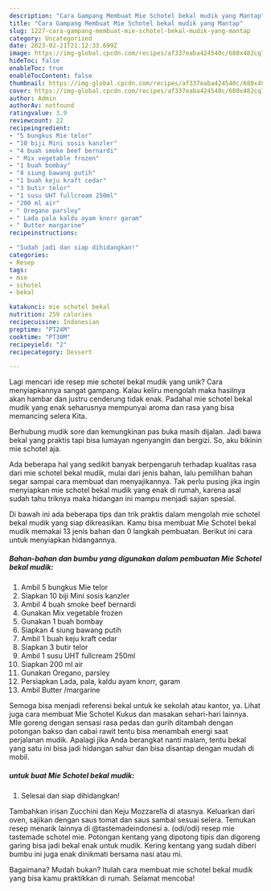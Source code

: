 ```yaml
---
description: "Cara Gampang Membuat Mie Schotel bekal mudik yang Mantap"
title: "Cara Gampang Membuat Mie Schotel bekal mudik yang Mantap"
slug: 1227-cara-gampang-membuat-mie-schotel-bekal-mudik-yang-mantap
category: Uncategorized
date: 2023-02-21T21:12:33.699Z
image: https://img-global.cpcdn.com/recipes/af337eaba424540c/680x482cq70/mie-schotel-bekal-mudik-foto-resep-utama.jpg
hideToc: false
enableToc: true
enableTocContent: false
thumbnail: https://img-global.cpcdn.com/recipes/af337eaba424540c/680x482cq70/mie-schotel-bekal-mudik-foto-resep-utama.jpg
cover: https://img-global.cpcdn.com/recipes/af337eaba424540c/680x482cq70/mie-schotel-bekal-mudik-foto-resep-utama.jpg
author: Admin
authorAv: notfound
ratingvalue: 3.9
reviewcount: 22
recipeingredient:
- "5 bungkus Mie telor"
- "10 biji Mini sosis kanzler"
- "4 buah smoke beef bernardi"
- " Mix vegetable frozen"
- "1 buah bombay"
- "4 siung bawang putih"
- "1 buah keju kraft cedar"
- "3 butir telor"
- "1 susu UHT fullcream 250ml"
- "200 ml air"
- " Oregano parsley"
- " Lada pala kaldu ayam knorr garam"
- " Butter margarine"
recipeinstructions:

- "Sudah jadi dan siap dihidangkan!"
categories:
- Resep
tags:
- mie
- schotel
- bekal

katakunci: mie schotel bekal 
nutrition: 259 calories
recipecuisine: Indonesian
preptime: "PT24M"
cooktime: "PT30M"
recipeyield: "2"
recipecategory: Dessert

---
```





Lagi mencari ide resep mie schotel bekal mudik yang unik? Cara menyiapkannya sangat gampang. Kalau keliru mengolah maka hasilnya akan hambar dan justru cenderung tidak enak. Padahal mie schotel bekal mudik yang enak seharusnya mempunyai aroma dan rasa yang bisa memancing selera Kita.





Berhubung mudik sore dan kemungkinan pas buka masih dijalan. Jadi bawa bekal yang praktis tapi bisa lumayan ngenyangin dan bergizi. So, aku bikinin mie schotel aja.

Ada beberapa hal yang sedikit banyak berpengaruh terhadap kualitas rasa dari mie schotel bekal mudik, mulai dari jenis bahan, lalu pemilihan bahan segar sampai cara membuat dan menyajikannya. Tak perlu pusing jika ingin menyiapkan mie schotel bekal mudik yang enak di rumah, karena asal sudah tahu triknya maka hidangan ini mampu menjadi sajian spesial.






Di bawah ini ada beberapa tips dan trik praktis dalam mengolah mie schotel bekal mudik yang siap dikreasikan. Kamu bisa membuat Mie Schotel bekal mudik memakai 13 jenis bahan dan 0 langkah pembuatan. Berikut ini cara untuk menyiapkan hidangannya.

<!--inarticleads1-->

##### Bahan-bahan dan bumbu yang digunakan dalam pembuatan Mie Schotel bekal mudik:

1. Ambil 5 bungkus Mie telor
1. Siapkan 10 biji Mini sosis kanzler
1. Ambil 4 buah smoke beef bernardi
1. Gunakan  Mix vegetable frozen
1. Gunakan 1 buah bombay
1. Siapkan 4 siung bawang putih
1. Ambil 1 buah keju kraft cedar
1. Siapkan 3 butir telor
1. Ambil 1 susu UHT fullcream 250ml
1. Siapkan 200 ml air
1. Gunakan  Oregano, parsley
1. Persiapkan  Lada, pala, kaldu ayam knorr, garam
1. Ambil  Butter /margarine


Semoga bisa menjadi referensi bekal untuk ke sekolah atau kantor, ya. Lihat juga cara membuat Mie Schotel Kukus dan masakan sehari-hari lainnya. MIe goreng dengan sensasi rasa pedas dan gurih ditambah dengan potongan bakso dan cabai rawit tentu bisa menambah energi saat perjalanan mudik. Apalagi jika Anda berangkat nanti malam, tentu bekal yang satu ini bisa jadi hidangan sahur dan bisa disantap dengan mudah di mobil. 

<!--inarticleads2-->

#####  untuk buat Mie Schotel bekal mudik:


1. Selesai dan siap dihidangkan!

Tambahkan irisan Zucchini dan Keju Mozzarella di atasnya. Keluarkan dari oven, sajikan dengan saus tomat dan saus sambal sesuai selera. Temukan resep menarik lainnya di @tastemadeindonesi a. (odi/odi) resep mie tastemade schotel mie. Potongan kentang yang dipotong tipis dan digoreng garing bisa jadi bekal enak untuk mudik. Kering kentang yang sudah diberi bumbu ini juga enak dinikmati bersama nasi atau mi. 

Bagaimana? Mudah bukan? Itulah cara membuat mie schotel bekal mudik yang bisa kamu praktikkan di rumah. Selamat mencoba!
